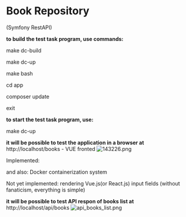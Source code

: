 # Book Repository
(Symfony RestAPI) 

**to build the test task program, use commands:**

make dc-build

make dc-up

make bash

cd app

composer update

exit 

**to start the test task program, use:**

make dc-up

**it will be possible to test the application in a browser at**
    http://localhost/books - VUE fronted
    ![143226.png](Addons%2F143226.png)

Implemented:

and also: Docker containerization system

Not yet implemented: 
rendering Vue.js(or React.js) input fields (without fanaticism, everything is simple)

**it will be possible to test API respon of books list at**
    http://localhost/api/books
    ![api_books_list.png](Addons%2Fapi_books_list.png)
